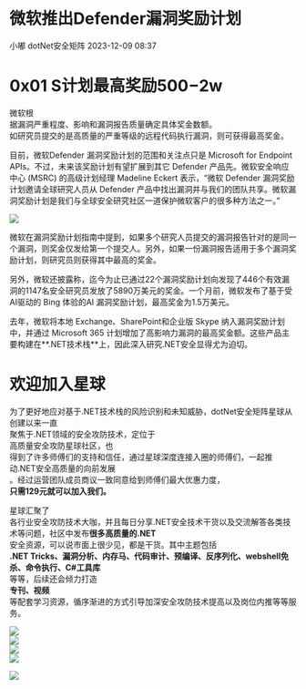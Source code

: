 #  微软推出Defender漏洞奖励计划   
小嘟  dotNet安全矩阵   2023-12-09 08:37  
  
# 0x01 S计划最高奖励$500-$2w  
  
微软根  
据漏洞严重程度、影响和漏洞报告质量确定具体奖金数额。  
如研究员提交的是高质量的严重等级的远程代码执行漏洞，则可获得最高奖金。  
  
目前，微软Defender 漏洞奖励计划的范围和关注点只是 Microsoft for Endpoint APIs。不过，未来该奖励计划有望扩展到其它 Defender 产品先。微软安全响应中心 (MSRC) 的高级计划经理 Madeline Eckert 表示，“微软 Defender 漏洞奖励计划邀请全球研究人员从 Defender 产品中找出漏洞并与我们的团队共享。微软漏洞奖励计划是我们与全球安全研究社区一道保护微软客户的很多种方法之一。”  
  
![](https://mmbiz.qpic.cn/mmbiz_png/NO8Q9ApS1Y9u4iaV6OsmuU9ek3iaYxxT947vfMnbPSSELVE1tRicQlUOy8wLicagdPv4WwpDYYNbqkwL0ZMgB21Asw/640?wx_fmt=png&from=appmsg "")  
  
微软在漏洞奖励计划指南中提到，如果多个研究人员提交的漏洞报告针对的是同一个漏洞，则奖金仅发给第一个提交人。另外，如果一份漏洞报告适用于多个漏洞奖励计划，则研究员则获得其中最高的奖金。  
  
另外，微软还披露称，迄今为止已通过22个漏洞奖励计划向发现了446个有效漏洞的1147名安全研究员发放了5890万美元的奖金。一个月前，微软发布了基于受AI驱动的 Bing 体验的AI 漏洞奖励计划，最高奖金为1.5万美元。  
  
去年，微软将本地 Exchange、SharePoint和企业版 Skype 纳入漏洞奖励计划中，并通过 Microsoft 365 计划增加了高影响力漏洞的最高奖金额。这些产品主要构建在**.NET技术栈**上，因此深入研究.NET安全显得尤为迫切。  
# 欢迎加入星球  
  
为了更好地应对基于.NET技术栈的风险识别和未知威胁，dotNet安全矩阵星球从创建以来一直  
聚焦于.NET领域的安全攻防技术，定位于  
高质量安全攻防星球社区，也  
得到了许多师傅们的支持和信任，通过星球深度连接入圈的师傅们，一起推动.NET安全高质量的向前发展  
。经过运营团队成员商议一致同意给到师傅们最大优惠力度，  
**只需129元就可以加入我们。**  
  
星球汇聚了  
各行业安全攻防技术大咖，并且每日分享.NET安全技术干货以及交流解答各类技术等问题，社区中发布**很多高质量的.NET**  
安全资源，可以说市面上很少见，都是干货。其中主题包括  
**.NET Tricks、漏洞分析、内存马、代码审计、预编译、反序列化、webshell免杀、命令执行、C#工具库**  
等等，后续还会倾力打造  
**专刊、视频**  
等配套学习资源，循序渐进的方式引导加深安全攻防技术提高以及岗位内推等等服务。  
  
![](https://mmbiz.qpic.cn/mmbiz_png/NO8Q9ApS1Y8DlZsGiaRRGghficKFQt58Ueoynsb0my3uzMAb7VwM5bgtnb4nbl4c9xdEjGraUXic6pO0p38xmWiaRQ/640?wx_fmt=png&wxfrom=5&wx_lazy=1&wx_co=1 "")  
![](https://mmbiz.qpic.cn/mmbiz_png/NO8Q9ApS1YibHErRN3IhgSaicia7Rl5SF0plpcuicd0KG8Cn7vGczlBRtvSJvicWejH7TOro6AGLQ627SvVzxzBnphg/640?wx_fmt=png&wxfrom=5&wx_lazy=1&wx_co=1 "")  
![](https://mmbiz.qpic.cn/mmbiz_png/NO8Q9ApS1Y8DlZsGiaRRGghficKFQt58UeoxTMuRezdHEJu6Hp08Xgm2F49cyBI1zlcj5XqLJK8zedWlUjibYmia3g/640?wx_fmt=png&wxfrom=5&wx_lazy=1&wx_co=1 "")  
![](https://mmbiz.qpic.cn/mmbiz_png/NO8Q9ApS1Y9y0BnibYCn1b9GMKqxd1Z5A1DLLJ9YxZeCn52XA1Kw7T5ibWCv89ZXpGjPOY7hXBDRVwNdKbMLZR3A/640?wx_fmt=png&wxfrom=5&wx_lazy=1&wx_co=1 "")  
  
![](https://mmbiz.qpic.cn/mmbiz_jpg/NO8Q9ApS1Y9lvf0EpBgVnMoicPtLAx2A1ls9pNaRTDZ9HLg88k7qk0Y188fdC6DHaful53ibicIFD6ib6Wl4vbaW9Q/640?wx_fmt=jpeg&from=appmsg&wxfrom=5&wx_lazy=1&wx_co=1 "")  
  
